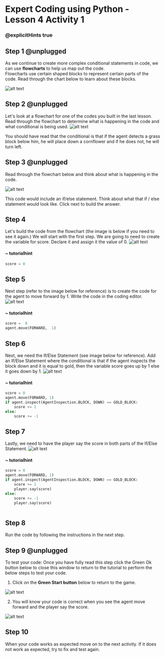 # Expert Coding using Python - Lesson 4 Activity 1
### @explicitHints true



## Step 1 @unplugged

As we continue to create more complex conditional statements in code, we can use **flowcharts** to help us map out the code.  
Flowcharts use certain shaped blocks to represent certain parts of the code. Read through the chart below to learn about these blocks.  

![alt text](https://expertjs.codingcredentials.com/Lesson4/4.1/4.1.JPG?raw=true  "Flowchart")

## Step 2 @unplugged

Let's look at a flowchart for one of the codes you built in the last lesson. 
Read through the flowchart to determine what is happening in the code and what conditional is being used. 
![alt text](https://expertjs.codingcredentials.com/Lesson4/4.1/4.2.JPG?raw=true  "Flowchart")

You should have read that the conditional is that if the agent detects a grass block below him, he will place down a cornflower and if he does not, he will turn left. 

## Step 3 @unplugged
Read through the flowchart below and think about what is happening in the code.  

![alt text](https://expertjs.codingcredentials.com/Lesson4/4.1/4.3.3.JPG?raw=true  "Flowchart")

This code would include an if/else statement.  Think about what that if / else statement would look like.  Click next to build the answer. 

## Step 4 

Let's build the code from the flowchart (the image is below if you need to see it again.) We will start with the first step.  We are going to need to create the variable for score. Declare it and assign it the value of 0. 
![alt text](https://expertjs.codingcredentials.com/Lesson4/4.1/4.3.3.JPG?raw=true  "Flowchart")

#### ~ tutorialhint

```python
score = 0

```

## Step 5

Next step (refer to the image below for reference) is to create the code for the agent to move forward by 1. 
Write the code in the coding editor. 
![alt text](https://expertjs.codingcredentials.com/Lesson4/4.1/4.3.3.JPG?raw=true  "Flowchart")

 
#### ~ tutorialhint

```python
score =  0
agent.move(FORWARD,  1)

```

## Step 6
Next, we need the If/Else Statement (see image below for reference). 
Add an If/Else Statement where the conditional is that if the agent inspects the block down and it is equal to gold, then the variable score goes up by 1 else it goes down by 1. 
![alt text](https://expertjs.codingcredentials.com/Lesson4/4.1/4.3.3.JPG?raw=true  "Flowchart")

#### ~ tutorialhint

```python
score = 0
agent.move(FORWARD, 1)
if agent.inspect(AgentInspection.BLOCK, DOWN) == GOLD_BLOCK:
    score += 1
else:
    score += -1
```

## Step 7
Lastly, we need to have the player say the score in both parts of the If/Else Statement. 
![alt text](https://expertjs.codingcredentials.com/Lesson4/4.1/4.3.3.JPG?raw=true  "Flowchart")

#### ~ tutorialhint

```python
score = 0
agent.move(FORWARD, 1)
if agent.inspect(AgentInspection.BLOCK, DOWN) == GOLD_BLOCK:
    score += 1
    player.say(score)
else:
    score += -1
    player.say(score)
	
```

## Step 8
Run the code by following the instructions in the next step.


## Step 9 @unplugged
To test your code:
Once you have fully read this step click the Green Ok button below to close this window to return to the tutorial to perform the below steps to test your code.

1. Click on the **Green Start button** below to return to the game.

  

![alt text](https://expertjs.codingcredentials.com/Lesson1/1.1/1.JPG?raw=true  "Start")

2.  You will know your code is correct when you see the agent move forward and the player say the score.  

![alt text](https://expertjs.codingcredentials.com/Lesson4/4.1/4.1.png?raw=true  "code")

## Step 10

When your code works as expected move on to the next activity.
If it does not work as expected, try to fix and test again.
